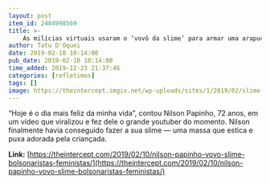 ```yaml
---
layout: post
item_id: 2484998569
title: >-
    As milícias virtuais usaram o ‘vovô da slime’ para armar uma arapuca contra a esquerda
author: Tatu D'Oquei
date: 2019-02-10 10:14:00
pub_date: 2019-02-10 10:14:00
time_added: 2019-12-23 21:37:46
categories: [refletimos]
tags: []
image: https://theintercept.imgix.net/wp-uploads/sites/1/2019/02/slime-1549740859.png?auto=compress%2Cformat&q=90&fit=crop&w=1200&h=800
---
```


“Hoje é o dia mais feliz da minha vida”, contou Nilson Papinho, 72 anos, em um vídeo que viralizou e fez dele o grande youtuber do momento. Nilson finalmente havia conseguido fazer a sua slime — uma massa que estica e puxa adorada pela criançada.

**Link:** [https://theintercept.com/2019/02/10/nilson-papinho-vovo-slime-bolsonaristas-feministas/](https://theintercept.com/2019/02/10/nilson-papinho-vovo-slime-bolsonaristas-feministas/)

